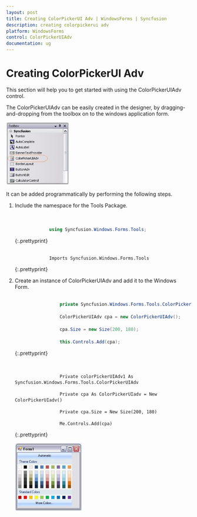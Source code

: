 ```yaml
---
layout: post
title: Creating ColorPickerUI Adv | WindowsForms | Syncfusion
description: creating colorpickerui adv
platform: WindowsForms
control: ColorPickerUIAdv
documentation: ug
---
```

# Creating ColorPickerUI Adv

This section will help you to get started with using the ColorPickerUIAdv control.

The ColorPickerUIAdv can be easily created in the designer, by dragging-and-dropping from the toolbox on to the windows application form.

![](ColorPickerUIAdv_Images/Overview_img252.jpeg) 



It can be added programmatically by performing the following steps.

1. Include the namespace for the Tools Package.


   ~~~ cs


				using Syncfusion.Windows.Forms.Tools;
   ~~~ 
   {:.prettyprint}




   ~~~ vbnet

				Imports Syncfusion.Windows.Forms.Tools
   ~~~
   {:.prettyprint}


2. Create an instance of ColorPickerUIAdv and add it to the Windows Form.



   ~~~ cs

					private Syncfusion.Windows.Forms.Tools.ColorPickerUIAdv colorPickerUIAdv1;

					ColorPickerUIAdv cpa = new ColorPickerUIAdv();

					cpa.Size = new Size(200, 180);

					this.Controls.Add(cpa);
   ~~~
   {:.prettyprint}



   ~~~ vbnet


					Private colorPickerUIAdv1 As Syncfusion.Windows.Forms.Tools.ColorPickerUIAdv 

					Private cpa As ColorPickerUIadv = New ColorPickerUIadv()

					Private cpa.Size = New Size(200, 180)

					Me.Controls.Add(cpa)
   ~~~
   {:.prettyprint}
   

   ![](ColorPickerUIAdv_Images/Overview_img253.jpeg) 

